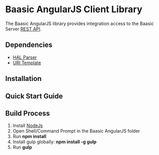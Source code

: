 # Baasic AngularJS Client Library

The Baasic AngularJS library provides integration access to the Baasic Server [REST API](https://api.baasic.com).

## Dependencies

* [HAL Parser](https://github.com/jasonaden/angular-hal)
* [URI Template](https://github.com/fxa/uritemplate-js)

## Installation



## Quick Start Guide

## Build Process

1. Install [NodeJs](http://nodejs.org/download/)
2. Open Shell/Command Prompt in the Baasic AngularJS folder 
3. Run __npm install__
4. Install gulp globally: __npm install -g gulp__ 
5. Run __gulp__
